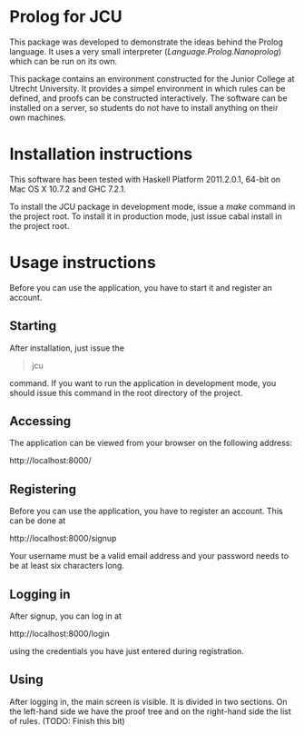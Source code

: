 Prolog for JCU
==============

This package was developed to demonstrate the ideas behind the Prolog language.
It uses a very small interpreter (*Language.Prolog.Nanoprolog*) which can be
run on its own.

This package contains an environment constructed for the Junior College at
Utrecht University. It provides a simpel environment in which rules can be
defined, and proofs can be constructed interactively. The software can be
installed on a server, so students do not have to install anything on their own
machines.


Installation instructions
=========================

This software has been tested with Haskell Platform 2011.2.0.1, 64-bit on Mac
OS X 10.7.2 and GHC 7.2.1.

To install the JCU package in development mode, issue a *make* command in the
project root. To install it in production mode, just issue cabal install in the
project root.


Usage instructions
==================
Before you can use the application, you have to start it and register an
account.

Starting
--------
After installation, just issue the

> jcu

command. If you want to run the application in development mode, you should
issue this command in the root directory of the project.

Accessing
---------
The application can be viewed from your browser on the following address:

http://localhost:8000/

Registering
-----------
Before you can use the application, you have to register an account. This
can be done at

http://localhost:8000/signup

Your username must be a valid email address and your password needs to be at
least six characters long.

Logging in
----------
After signup, you can log in at

http://localhost:8000/login

using the credentials you have just entered during registration.

Using
-----
After logging in, the main screen is visible. It is divided in two sections.
On the left-hand side we have the proof tree and on the right-hand side
the list of rules.
(TODO: Finish this bit)
